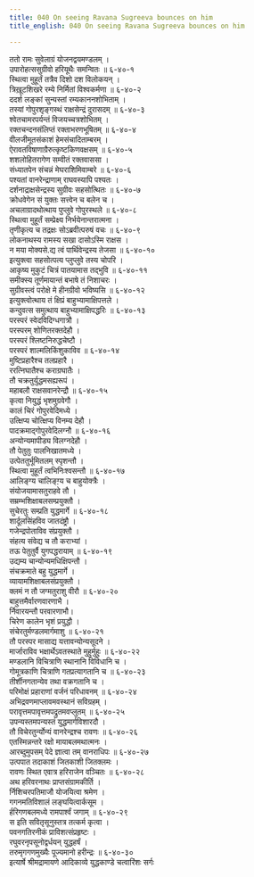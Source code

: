 ```yaml
---
title: 040 On seeing Ravana Sugreeva bounces on him
title_english: 040 On seeing Ravana Sugreeva bounces on him

---
```


<div class="audioEmbed"  caption="श्रीराम-हरिसीताराममूर्ति-घनपाठिभ्यां वचनम्" src="https://archive.org/download/Ramayana-recitation-Sriram-harisItArAmamUrti-Ghanapaati-v2/Kanda_6/Kanda_6_YK-040-On_seeing_Ravana_Sugreeva_bounces_on_him_0.mp3"></div>

ततो रामः सुवेलाग्रं योजनद्वयमण्डलम् ।  
उपारोहत्ससुग्रीवो हरियूथैः समन्वितः ॥ ६-४०-१  
स्थित्वा मुहूर्तं तत्रैव दिशो दश विलोकयन् ।  
त्रिख़ूटशिखरे रम्ये निर्मितां विश्वकर्मणा ॥ ६-४०-२  
ददर्श लङ्कां सुन्यस्तां रम्यकाननशोभिताम् ।  
तस्यां गोपुरशृङ्गस्थं राक्षसेन्द्रं दुरासदम् ॥ ६-४०-३  
श्वेतचामरपर्यन्तं विजयच्चत्रशोभितम् ।  
रक्तचन्दनसंलिप्तं रक्ताभरणभूषितम् ॥ ६-४०-४  
वीलजीमूतसंकाशं हेमसंचादिताम्बरम् ।  
ऐरावतविषाणाग्रैरुत्कृष्टकिणवक्षसम् ॥ ६-४०-५  
शशलोहितरागेण सम्वीतं रक्तवाससा ।  
संध्यातपेन संचन्नं मेघराशिमिवाम्बरे ॥ ६-४०-६  
पश्यतां वानरेन्द्राणाम् राघवस्यापि पश्यतः ।  
दर्शनाद्राक्षसेन्द्रस्य सुग्रीवः सहसोत्थितः ॥ ६-४०-७  
क्रोधवेगेन सं युक्तः सत्त्वेन च बलेन च ।  
अचलाग्रादथोत्थाय पुप्लुवे गोपुरस्थले ॥ ६-४०-८  
स्थित्वा मुहूर्तं सम्प्रेक्ष्य निर्भयेनान्तरात्मना ।  
तृणीकृत्य च तद्रक्षः सोऽब्रवीत्परुषं वचः ॥ ६-४०-९  
लोकनाथस्य रामस्य सखा दासोऽस्मि राक्षस ।  
न मया मोक्यसे.द्य त्वं पार्थिवेन्द्रस्य तेजसा ॥ ६-४०-१०  
इत्युक्त्वा सहसोत्पत्य प्लुप्लुवे तस्य चोपरि ।  
आकृष्य मुकुटं चित्रं पातयामास तद्भुवि ॥ ६-४०-११  
समीक्स्य तूर्णमायान्तं बभाषे तं निशाचरः ।  
सुग्रीवस्त्वं परोक्षे मे हीनग्रीवो भविष्यसि ॥ ६-४०-१२  
इत्युक्त्वोत्थाय तं क्षिप्रं बाहुभ्यामाक्षिपत्तले ।  
कन्दुवत्स समुत्थाय बाहुभ्यामाक्षिपद्धरिः ॥ ६-४०-१३  
परस्परं स्वेदविदिग्धगात्रौ ।  
परस्परम् शोणितरक्तदेहौ ।  
परस्परं श्लिष्टनिरुद्धचेष्टौ ।  
परस्परं शाल्मलिकिंशुकाविव ॥ ६-४०-१४  
मुष्टिप्रहारैश्च तलप्रहारै ।  
ररत्निघातैश्च कराग्रघातैः ।  
तौ चक्रतुर्युद्धमसह्यरूपं ।  
महाबलौ राक्षसवानरेन्द्रौ ॥ ६-४०-१५  
कृत्वा नियुद्धं भृशमुग्रवेगौ ।  
कालं चिरं गोपुरवेदिमध्ये ।  
उत्क्षिप्य चोत्क्षिप्य विनम्य देहौ ।  
पादक्रमाद्गोपुरवेदिलग्नौ ॥ ६-४०-१६  
अन्योन्यमापीड्य विलग्नदेहौ ।  
तौ पेतुतुः पालनिखातमध्ये ।  
उत्पेततुर्भूमितलम् स्पृशन्तौ ।  
स्थित्वा मुहूर्तं त्वभिनिःश्वसन्तौ ॥ ६-४०-१७  
आलिङ्ग्य चालिङ्ग़्य च बाहुयोक्त्रैः ।  
संयोजयामासतुराहवे तौ ।  
सम्रम्भशिक्षाबलसम्प्रयुक्तौ ।  
सुचेरतुः सम्प्रति युद्धमार्गे ॥ ६-४०-१८  
शार्दूलसिंहविव जातदंष्ट्रौ ।  
गजेन्द्रपोताविव संप्रयुक्तौ ।  
संहत्य संवेद्य च तौ कराभ्यां ।  
तऊ पेतुतुर्वै युगपद्धरायाम् ॥ ६-४०-१९  
उद्यम्य चान्योन्यमधिक्षिपन्तौ ।  
संचक्रमाते बहु युद्धमार्गे ।  
व्यायामशिक्षाबलसंप्रयुक्तौ ।  
क्लमं न तौ जग्मतुराशु वीरौ ॥ ६-४०-२०  
बाहुत्तमैर्वारणवारणाभै ।  
र्निवारयन्तौ परवारणाभौ।  
चिरेण कालेन भृशं प्रयुद्धौ ।  
संचेरतुर्मण्डलमार्गमाशु ॥ ६-४०-२१  
तौ परस्पर मासाद्य यत्तावन्योन्यसूदने ।  
मार्जाराविव भक्षार्थेऽवतस्थाते मुहुर्मुहुः ॥ ६-४०-२२  
मण्डलानि विचित्राणि स्थानानि विविधानि च ।  
गोमूत्रकाणि चित्राणि गतप्रत्यागतानि च ॥ ६-४०-२३  
तीर्शीनगतान्येव तथा वक्रगतानि च ।  
परिमोक्षं प्रहाराणां वर्जनं परिधावनम् ॥ ६-४०-२४  
अभिद्रवणमाप्लावमवस्थानं सविग्रहम् ।  
परावृत्तमपावृत्तमपद्रुतमवप्लुतम् ॥ ६-४०-२५  
उपन्यस्तमपन्यस्तं युद्धमार्गविशारदौ ।  
तौ विचेरतुर्न्योन्यं वानरेन्द्रश्च रावणः ॥ ६-४०-२६  
एतस्मिन्नन्तरे रक्षो मायाबलमथात्मनः ।  
आरब्दुमुपसम् पेदे ज्ञात्वा तम् वानराधिपः ॥ ६-४०-२७  
उत्पपात तदाकाशं जितकाशी जितक्लमः ।  
रावणः स्थित एवात्र हरिराजेन वञ्चितः ॥ ६-४०-२८  
अथ हरिवरनाथः प्राप्तसंग्रामकीर्ति ।  
र्निशिचरपतिमाजौ योजयित्वा श्रमेण ।  
गगनमतिविशालं लङ्घयित्वार्कसूम ।  
र्हरिगणबलमध्ये रामपार्श्वं जगाम् ॥ ६-४०-२९  
स इति सवितृसूनुस्तत्र तत्कर्म कृत्वा ।  
पवनगतिरनीकं प्राविशत्संप्रहृष्टः ।  
रघुवरनृपसूनोद्वर्धयन् युद्धहर्षं ।  
तरुमृगगणमुख्यैः पूज्यमानो हरीन्द्रः ॥ ६-४०-३०  
इत्यार्षे श्रीमद्रामायणे आदिकाव्ये युद्धकाण्डे चत्वारिंशः सर्गः